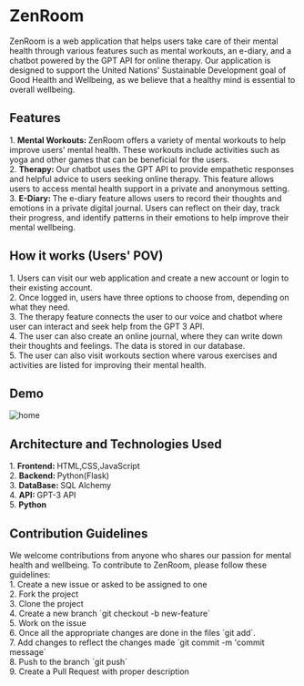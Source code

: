 <h1>ZenRoom</h1>
ZenRoom is a web application that helps users take care of their mental health through various features such as mental workouts, an e-diary, and a chatbot powered by the GPT API for online therapy. Our application is designed to support the United Nations' Sustainable Development goal of Good Health and Wellbeing, as we believe that a healthy mind is essential to overall wellbeing.
<h2>Features</h2>
1. <b>Mental Workouts: </b> 
ZenRoom offers a variety of mental workouts to help improve users' mental health. These workouts include activities such as yoga and other games that can be beneficial for the users. </br>
2. <b>Therapy: </b>
Our chatbot uses the GPT API to provide empathetic responses and helpful advice to users seeking online therapy. This feature allows users to access mental health support in a private and anonymous setting.</br>
3. <b>E-Diary: </b>
The e-diary feature allows users to record their thoughts and emotions in a private digital journal. Users can reflect on their day, track their progress, and identify patterns in their emotions to help improve their mental wellbeing.</br>
<h2>How it works (Users' POV)</h2>
1. Users can visit our web application and create a new account or login to their existing account.</br>
2. Once logged in, users have three options to choose from, depending on what they need.</br>
3. The therapy feature connects the user to our voice and chatbot where user can interact and seek help from the GPT 3 API.</br>
4. The user can also create an online journal, where they can write down their thoughts and feelings. The data is stored in our database.</br>
5. The user can also visit workouts section where varous exercises and activities are listed for improving their mental health.</br>
<h2>Demo</h2>
<img src="https://github.com/blackhackerz/ZenRoom/blob/main/README%20img/home.png" alt="home">

<h2>Architecture and Technologies Used</h2>
1. <b>Frontend: </b>HTML,CSS,JavaScript</br>
2. <b>Backend: </b>Python(Flask)</br>
3. <b>DataBase: </b>SQL Alchemy</br>
4. <b>API: </b>GPT-3 API</br>
5. <b>Python</b>
<h2>Contribution Guidelines</h2>
We welcome contributions from anyone who shares our passion for mental health and wellbeing. To contribute to ZenRoom, please follow these guidelines: </br>
1. Create a new issue or asked to be assigned to one</br>
2. Fork the project</br>
3. Clone the project</br>
4. Create a new branch `git checkout -b new-feature`</br>
5. Work on the issue</br>
6. Once all the appropriate changes are done in the files `git add`.</br>
7. Add changes to reflect the changes made `git commit -m 'commit message`</br>
8. Push to the branch `git push`</br>
9. Create a Pull Request with proper description</br>
